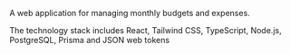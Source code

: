 A web application for managing monthly budgets and expenses.

The technology stack includes React, Tailwind CSS, TypeScript, Node.js, PostgreSQL, Prisma and JSON web tokens 
